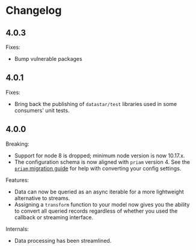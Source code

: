 # Changelog

## 4.0.3

Fixes:
- Bump vulnerable packages

## 4.0.1

Fixes:
- Bring back the publishing of `datastar/test` libraries used in some consumers' unit tests.

## 4.0.0

Breaking:
- Support for node 8 is dropped; minimum node version is now 10.17.x.
- The configuration schema is now aligned with `priam` version 4. See the [`priam` migration guide](https://github.com/godaddy/node-priam/blob/master/MIGRATION.md) for help with converting your config settings.

Features:
- Data can now be queried as an async iterable for a more lightweight alternative to streams.
- Assigning a `transform` function to your model now gives you the ability to convert all queried records regardless of whether you used the callback or streaming interface.

Internals:
- Data processing has been streamlined.
